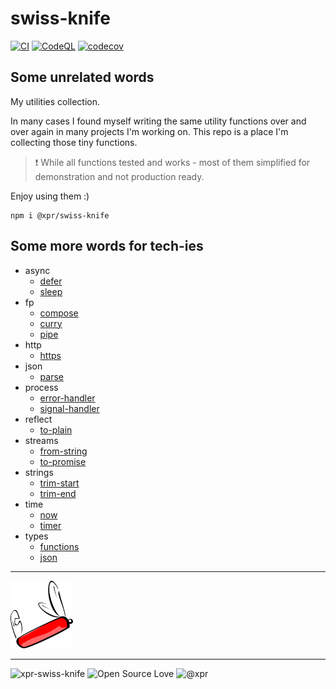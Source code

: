 # swiss-knife

[![CI](https://github.com/ziv/swiss-knife/actions/workflows/main.yml/badge.svg)](https://github.com/ziv/swiss-knife/actions/workflows/main.yml)
[![CodeQL](https://github.com/ziv/swiss-knife/actions/workflows/codeql-analysis.yml/badge.svg)](https://github.com/ziv/swiss-knife/actions/workflows/codeql-analysis.yml)
[![codecov](https://codecov.io/gh/ziv/swiss-knife/branch/main/graph/badge.svg?token=R4CB8YJ18S)](https://codecov.io/gh/ziv/swiss-knife)

## Some unrelated words

My utilities collection.

In many cases I found myself writing the same utility functions over and over again in many projects I'm working on.
This repo is a place I'm collecting those tiny functions. 

>  :exclamation: While all functions tested and works - most of them simplified for demonstration and not production ready.

Enjoy using them :)

```shell
npm i @xpr/swiss-knife
```

## Some more words for tech-ies
* async
  * [defer](src/async/defer.md)
  * [sleep](src/async/sleep.md)
* fp
  * [compose](src/fp/compose.md)
  * [curry](src/fp/curry.md)
  * [pipe](src/fp/pipe.md)
* http
  * [https](src/http/https.md)
* json
  * [parse](src/json/parse.md)
* process
  * [error-handler](src/process/error-handler.md)
  * [signal-handler](src/process/signal-handler.md)
* reflect
  * [to-plain](src/reflect/to-plain.md)
* streams
  * [from-string](src/streams/from-string.md)
  * [to-promise](src/streams/from-string.md)
* strings
  * [trim-start](src/strings/trim-start.ts)
  * [trim-end](src/strings/trim-end.ts)
* time
  * [now](src/time/now.md)
  * [timer](src/time/timer.md)
* types
  * [functions](src/types/functions.ts)
  * [json](src/types/json.ts)

---

![logo](assets/knife-thumb.png)

---

![xpr-swiss-knife](https://badgen.net/github/license/ziv/swiss-knife)
![Open Source Love](https://badges.frapsoft.com/os/v2/open-source.svg)
![@xpr](https://badgen.net/badge/powered%20by/@xpr/pink)

